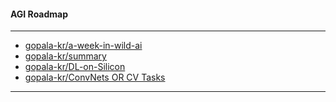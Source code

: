 
#### AGI Roadmap

-----------------

- [gopala-kr/a-week-in-wild-ai](https://github.com/gopala-kr/a-week-in-wild-ai)
- [gopala-kr/summary](https://github.com/gopala-kr/summary)
- [gopala-kr/DL-on-Silicon](https://github.com/gopala-kr/DL-on-Silicon)
- [gopala-kr/ConvNets OR CV Tasks](https://github.com/gopala-kr/ConvNets)


---------------------
